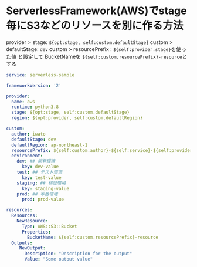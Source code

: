 # ServerlessFramework(AWS)でstage毎にS3などのリソースを別に作る方法
provider > stage: `${opt:stage, self:custom.defaultStage}`
custom > defaultStage: `dev` 
custom > resourcePrefix : `${self:provider.stage}`を使った値
と設定して
BucketNameを `${self:custom.resourcePrefix}-resource`とする

```yml:serverles..yml
service: serverless-sample

frameworkVersion: '2'

provider:
  name: aws
  runtime: python3.8
  stage: ${opt:stage, self:custom.defaultStage} 
  region: ${opt:provider, self:custom.defaultRegion}

custom:
  author: iwato
  defaultStage: dev
  defaultRegion: ap-northeast-1
  resourcePrefix: ${self:custom.author}-${self:service}-${self:provider.stage}
  environment:
    dev: ## 開発環境
      key: dev-value
    test: ## テスト環境
      key: test-value
    staging: ## 検証環境
      key: staging-value
    prod: ## 本番環境
      prod: prod-value

resources:
  Resources:
    NewResource:
      Type: AWS::S3::Bucket
      Properties:
        BucketName: ${self:custom.resourcePrefix}-resource
  Outputs:
     NewOutput:
       Description: "Description for the output"
       Value: "Some output value"
